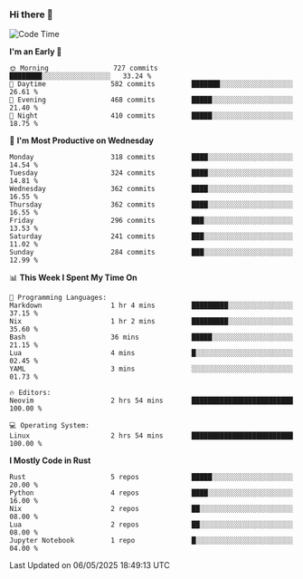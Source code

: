 ### Hi there 👋
<!--START_SECTION:waka-->
![Code Time](http://img.shields.io/badge/Code%20Time-561%20hrs%201%20min-blue)

**I'm an Early 🐤** 

```text
🌞 Morning                727 commits         ████████░░░░░░░░░░░░░░░░░   33.24 % 
🌆 Daytime                582 commits         ███████░░░░░░░░░░░░░░░░░░   26.61 % 
🌃 Evening                468 commits         █████░░░░░░░░░░░░░░░░░░░░   21.40 % 
🌙 Night                  410 commits         █████░░░░░░░░░░░░░░░░░░░░   18.75 % 
```
📅 **I'm Most Productive on Wednesday** 

```text
Monday                   318 commits         ████░░░░░░░░░░░░░░░░░░░░░   14.54 % 
Tuesday                  324 commits         ████░░░░░░░░░░░░░░░░░░░░░   14.81 % 
Wednesday                362 commits         ████░░░░░░░░░░░░░░░░░░░░░   16.55 % 
Thursday                 362 commits         ████░░░░░░░░░░░░░░░░░░░░░   16.55 % 
Friday                   296 commits         ███░░░░░░░░░░░░░░░░░░░░░░   13.53 % 
Saturday                 241 commits         ███░░░░░░░░░░░░░░░░░░░░░░   11.02 % 
Sunday                   284 commits         ███░░░░░░░░░░░░░░░░░░░░░░   12.99 % 
```


📊 **This Week I Spent My Time On** 

```text
💬 Programming Languages: 
Markdown                 1 hr 4 mins         █████████░░░░░░░░░░░░░░░░   37.15 % 
Nix                      1 hr 2 mins         █████████░░░░░░░░░░░░░░░░   35.60 % 
Bash                     36 mins             █████░░░░░░░░░░░░░░░░░░░░   21.15 % 
Lua                      4 mins              █░░░░░░░░░░░░░░░░░░░░░░░░   02.45 % 
YAML                     3 mins              ░░░░░░░░░░░░░░░░░░░░░░░░░   01.73 % 

🔥 Editors: 
Neovim                   2 hrs 54 mins       █████████████████████████   100.00 % 

💻 Operating System: 
Linux                    2 hrs 54 mins       █████████████████████████   100.00 % 
```

**I Mostly Code in Rust** 

```text
Rust                     5 repos             █████░░░░░░░░░░░░░░░░░░░░   20.00 % 
Python                   4 repos             ████░░░░░░░░░░░░░░░░░░░░░   16.00 % 
Nix                      2 repos             ██░░░░░░░░░░░░░░░░░░░░░░░   08.00 % 
Lua                      2 repos             ██░░░░░░░░░░░░░░░░░░░░░░░   08.00 % 
Jupyter Notebook         1 repo              █░░░░░░░░░░░░░░░░░░░░░░░░   04.00 % 
```




 Last Updated on 06/05/2025 18:49:13 UTC
<!--END_SECTION:waka-->

<!--
**YoganshSharma/YoganshSharma** is a ✨ _special_ ✨ repository because its `README.md` (this file) appears on your GitHub profile.

Here are some ideas to get you started:

- 🔭 I’m currently working on ...
- 🌱 I’m currently learning ...
- 👯 I’m looking to collaborate on ...
- 🤔 I’m looking for help with ...
- 💬 Ask me about ...
- 📫 How to reach me: ...
- 😄 Pronouns: ...
- ⚡ Fun fact: ...
-->
